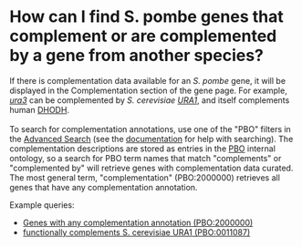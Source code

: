 # How can I find S. pombe genes that complement or are complemented by a gene from another species?
<!-- pombase_categories: Querying/Searching,Using Ontologies -->

If there is complementation data available for an *S. pombe* gene, it
will be displayed in the Complementation section of the gene page. For
example, [*ura3*](/spombe/result/SPAC57A10.12c) can be complemented by
*S. cerevisiae*
[*URA1*](http://www.yeastgenome.org/locus/S000001699/overview), and
itself complements human
[DHODH](http://www.genenames.org/cgi-bin/gene_symbol_report?hgnc_id=HGNC:2867).\
\
To search for complementation annotations, use one of the "PBO" filters
in the [Advanced Search](/spombe/query/builder) (see the
[documentation](/documentation/advanced-search-documentation) for help
with searching). The complementation descriptions are stored as entries
in the [PBO](/faq/what-pbo-option-advanced-search) internal ontology, so
a search for PBO term names that match "complements" or "complemented
by" will retrieve genes with complementation data curated. The most
general term, "complementation" (PBO:2000000) retrieves all genes that
have any complementation annotation.

Example queries:

-   [Genes with any complementation annotation     (PBO:2000000)](/spombe/query/builder?filter=37&value=%5B%7B%22param%22:%7B%22filter_1%22:%7B%22filter%22:%2223%22,%22query%22:%22PBO:2000000%22%7D%7D,%22filter_count%22:%221%22%7D%5D) 
-   [functionally complements S. cerevisiae URA1     (PBO:0011087)](/spombe/query/builder?filter=37&value=%5B%7B%22param%22:%7B%22filter_1%22:%7B%22filter%22:%2223%22,%22query%22:%22PBO:0011087%22%7D%7D,%22filter_count%22:%221%22%7D%5D) 

 

